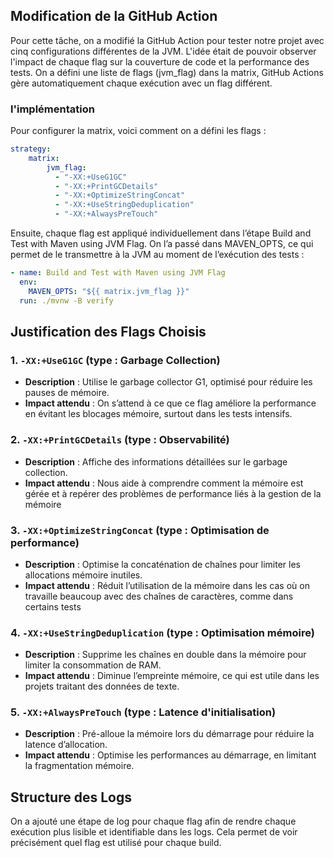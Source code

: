 ## Modification de la GitHub Action

Pour cette tâche, on a modifié la GitHub Action pour tester notre projet avec cinq configurations différentes de la JVM. L'idée était de pouvoir observer l'impact de chaque flag sur la couverture de code et la performance des tests. On a défini une liste de flags (jvm_flag) dans la matrix, GitHub Actions gère automatiquement chaque exécution avec un flag différent.

### l'implémentation
Pour configurer la matrix, voici comment on a défini les flags :
```yaml
strategy:
    matrix:
        jvm_flag:
          - "-XX:+UseG1GC" 
          - "-XX:+PrintGCDetails"
          - "-XX:+OptimizeStringConcat"
          - "-XX:+UseStringDeduplication"
          - "-XX:+AlwaysPreTouch"

```

Ensuite, chaque flag est appliqué individuellement dans l’étape Build and Test with Maven using JVM Flag. On l’a passé dans MAVEN_OPTS, ce qui permet de le transmettre à la JVM au moment de l’exécution des tests :

```yaml
- name: Build and Test with Maven using JVM Flag
  env:
    MAVEN_OPTS: "${{ matrix.jvm_flag }}"
  run: ./mvnw -B verify
```


## Justification des Flags Choisis

### 1. **`-XX:+UseG1GC`** (type : Garbage Collection)
   - **Description** : Utilise le garbage collector G1, optimisé pour réduire les pauses de mémoire.
   - **Impact attendu** : On s’attend à ce que ce flag améliore la performance en évitant les blocages mémoire, surtout dans les tests intensifs.

### 2. **`-XX:+PrintGCDetails`** (type : Observabilité)
   - **Description** : Affiche des informations détaillées sur le garbage collection.
   - **Impact attendu** :  Nous aide à comprendre comment la mémoire est gérée et à repérer des problèmes de performance liés à la gestion de la mémoire

### 3. **`-XX:+OptimizeStringConcat`** (type : Optimisation de performance)
   - **Description** : Optimise la concaténation de chaînes pour limiter les allocations mémoire inutiles.
   - **Impact attendu** :  Réduit l’utilisation de la mémoire dans les cas où on travaille beaucoup avec des chaînes de caractères, comme dans certains tests

### 4. **`-XX:+UseStringDeduplication`** (type : Optimisation mémoire)
   - **Description** : Supprime les chaînes en double dans la mémoire pour limiter la consommation de RAM.
   - **Impact attendu** :  Diminue l’empreinte mémoire, ce qui est utile dans les projets traitant des données de texte.

### 5. **`-XX:+AlwaysPreTouch`** (type : Latence d'initialisation)
   - **Description** : Pré-alloue la mémoire lors du démarrage pour réduire la latence d’allocation.
   - **Impact attendu** : Optimise les performances au démarrage, en limitant la fragmentation mémoire.

## Structure des Logs

On a ajouté une étape de log pour chaque flag afin de rendre chaque exécution plus lisible et identifiable dans les logs. Cela permet de voir précisément quel flag est utilisé pour chaque build.

